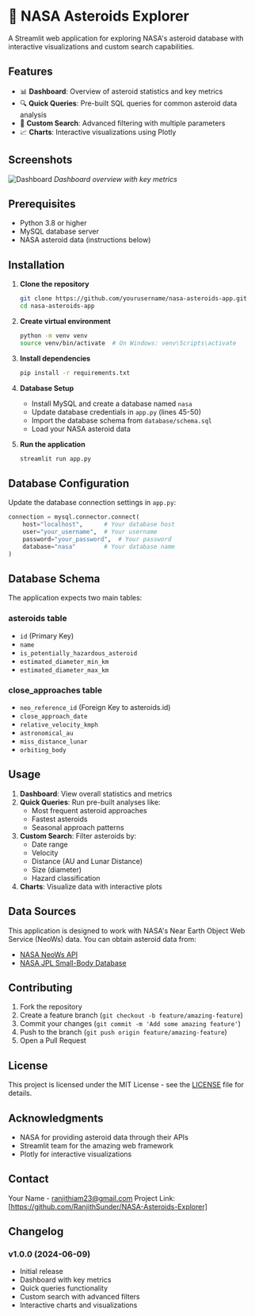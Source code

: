 # 🚀 NASA Asteroids Explorer

A Streamlit web application for exploring NASA's asteroid database with interactive visualizations and custom search capabilities.

## Features

- 📊 **Dashboard**: Overview of asteroid statistics and key metrics
- 🔍 **Quick Queries**: Pre-built SQL queries for common asteroid data analysis
- 🎯 **Custom Search**: Advanced filtering with multiple parameters
- 📈 **Charts**: Interactive visualizations using Plotly

## Screenshots

![Dashboard](docs/images/dashboard.png)
*Dashboard overview with key metrics*

## Prerequisites

- Python 3.8 or higher
- MySQL database server
- NASA asteroid data (instructions below)

## Installation

1. **Clone the repository**
   ```bash
   git clone https://github.com/yourusername/nasa-asteroids-app.git
   cd nasa-asteroids-app
   ```

2. **Create virtual environment**
   ```bash
   python -m venv venv
   source venv/bin/activate  # On Windows: venv\Scripts\activate
   ```

3. **Install dependencies**
   ```bash
   pip install -r requirements.txt
   ```

4. **Database Setup**
   - Install MySQL and create a database named `nasa`
   - Update database credentials in `app.py` (lines 45-50)
   - Import the database schema from `database/schema.sql`
   - Load your NASA asteroid data

5. **Run the application**
   ```bash
   streamlit run app.py
   ```

## Database Configuration

Update the database connection settings in `app.py`:

```python
connection = mysql.connector.connect(
    host="localhost",      # Your database host
    user="your_username",  # Your username
    password="your_password",  # Your password
    database="nasa"        # Your database name
)
```

## Database Schema

The application expects two main tables:

### asteroids table
- `id` (Primary Key)
- `name`
- `is_potentially_hazardous_asteroid`
- `estimated_diameter_min_km`
- `estimated_diameter_max_km`

### close_approaches table
- `neo_reference_id` (Foreign Key to asteroids.id)
- `close_approach_date`
- `relative_velocity_kmph`
- `astronomical_au`
- `miss_distance_lunar`
- `orbiting_body`

## Usage

1. **Dashboard**: View overall statistics and metrics
2. **Quick Queries**: Run pre-built analyses like:
   - Most frequent asteroid approaches
   - Fastest asteroids
   - Seasonal approach patterns
3. **Custom Search**: Filter asteroids by:
   - Date range
   - Velocity
   - Distance (AU and Lunar Distance)
   - Size (diameter)
   - Hazard classification
4. **Charts**: Visualize data with interactive plots

## Data Sources

This application is designed to work with NASA's Near Earth Object Web Service (NeoWs) data. You can obtain asteroid data from:
- [NASA NeoWs API](https://api.nasa.gov/)
- [NASA JPL Small-Body Database](https://ssd.jpl.nasa.gov/tools/sbdb_lookup.html)

## Contributing

1. Fork the repository
2. Create a feature branch (`git checkout -b feature/amazing-feature`)
3. Commit your changes (`git commit -m 'Add some amazing feature'`)
4. Push to the branch (`git push origin feature/amazing-feature`)
5. Open a Pull Request

## License

This project is licensed under the MIT License - see the [LICENSE](LICENSE) file for details.

## Acknowledgments

- NASA for providing asteroid data through their APIs
- Streamlit team for the amazing web framework
- Plotly for interactive visualizations

## Contact

Your Name - ranjithiam23@gmail.com
Project Link: [https://github.com/RanjithSunder/NASA-Asteroids-Explorer]

## Changelog

### v1.0.0 (2024-06-09)
- Initial release
- Dashboard with key metrics
- Quick queries functionality
- Custom search with advanced filters
- Interactive charts and visualizations
